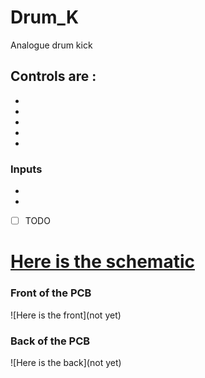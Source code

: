 # Drum_K
Analogue drum kick

## Controls are :

 - 
 - 
 - 
 - 
 - 

### Inputs

 - 
 - 
 - [ ] TODO


# [Here is the schematic](https://github.com/Pl0p/Modular_Synth/blob/main/Drum-K/Drum-k.pdf)

### Front of the PCB 
![Here is the front](not yet)

### Back of the PCB

![Here is the back](not yet)

